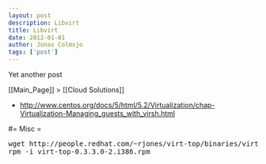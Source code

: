 ```yaml
---
layout: post
description: Libvirt
title: Libvirt
date: 2012-01-01
author: Jonas Colmsjo
tags: ['post']
---
```


Yet another post





[[Main_Page]] > [[Cloud Solutions]]


* http://www.centos.org/docs/5/html/5.2/Virtualization/chap-Virtualization-Managing_guests_with_virsh.html


#= Misc =

<pre>
wget http://people.redhat.com/~rjones/virt-top/binaries/virt-top-0.3.3.0-2.i386.rpm
rpm -i virt-top-0.3.3.0-2.i386.rpm

</pre>
